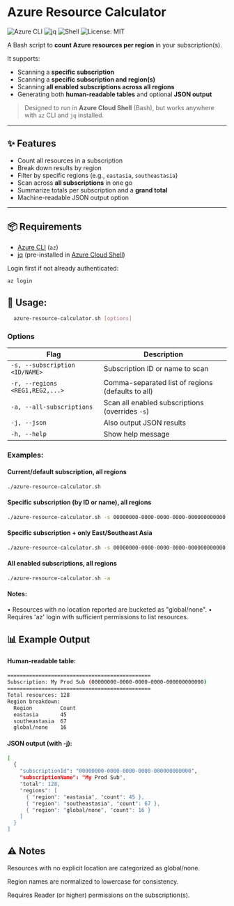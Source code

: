 # Azure Resource Calculator

![Azure CLI](https://img.shields.io/badge/Azure%20CLI-%230078D4.svg?logo=microsoftazure&logoColor=white)
![jq](https://img.shields.io/badge/jq-JSON-blue)
![Shell](https://img.shields.io/badge/Shell-Bash-green)
![License: MIT](https://img.shields.io/badge/License-MIT-yellow.svg)

A Bash script to **count Azure resources per region** in your subscription(s).

It supports:
- Scanning a **specific subscription**
- Scanning a **specific subscription and region(s)**
- Scanning **all enabled subscriptions across all regions**
- Generating both **human-readable tables** and optional **JSON output**

> Designed to run in **Azure Cloud Shell** (Bash), but works anywhere with `az` CLI and `jq` installed.

---

## ✨ Features

- Count all resources in a subscription  
- Break down results by region  
- Filter by specific regions (e.g., `eastasia`, `southeastasia`)  
- Scan across **all subscriptions** in one go  
- Summarize totals per subscription and a **grand total**  
- Machine-readable JSON output option  

---

## 📦 Requirements

- [Azure CLI](https://learn.microsoft.com/en-us/cli/azure/install-azure-cli) (`az`)
- [jq](https://stedolan.github.io/jq/) (pre-installed in [Azure Cloud Shell](https://shell.azure.com/))

Login first if not already authenticated:

```bash
az login
```

## 🚀 Usage:
```bash
  azure-resource-calculator.sh [options]
```
### Options
| Flag | Description |
|------|-------------|
| `-s, --subscription <ID/NAME>` | Subscription ID or name to scan |
| `-r, --regions <REG1,REG2,...>` | Comma-separated list of regions (defaults to all) |
| `-a, --all-subscriptions` | Scan all enabled subscriptions (overrides `-s`) |
| `-j, --json` | Also output JSON results |
| `-h, --help` | Show help message |

### Examples:
  #### Current/default subscription, all regions
  ```bash
  ./azure-resource-calculator.sh
  ```
  #### Specific subscription (by ID or name), all regions
  ```bash
  ./azure-resource-calculator.sh -s 00000000-0000-0000-0000-000000000000
  ```
  #### Specific subscription + only East/Southeast Asia
  ```bash
  ./azure-resource-calculator.sh -s 00000000-0000-0000-0000-000000000000 -r eastasia,southeastasia
  ```
  #### All enabled subscriptions, all regions
  ```bash
  ./azure-resource-calculator.sh -a
  ```

#### Notes:
  • Resources with no location reported are bucketed as "global/none".
  • Requires 'az' login with sufficient permissions to list resources.

## 📊 Example Output

#### Human-readable table:

```bash
==============================================
Subscription: My Prod Sub (00000000-0000-0000-0000-000000000000)
==============================================
Total resources: 128
Region breakdown:
  Region         Count
  eastasia       45
  southeastasia  67
  global/none    16
```

#### JSON output (with -j):
```bash
[
  {
    "subscriptionId": "00000000-0000-0000-0000-000000000000",
    "subscriptionName": "My Prod Sub",
    "total": 128,
    "regions": [
      { "region": "eastasia", "count": 45 },
      { "region": "southeastasia", "count": 67 },
      { "region": "global/none", "count": 16 }
    ]
  }
]
```
## ⚠️ Notes

Resources with no explicit location are categorized as global/none.

Region names are normalized to lowercase for consistency.

Requires Reader (or higher) permissions on the subscription(s).

